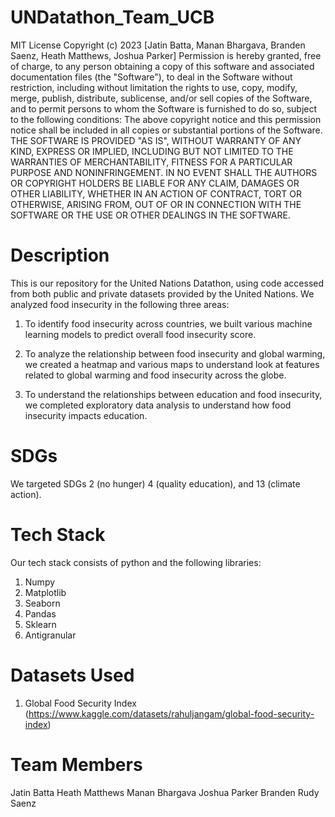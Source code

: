 # UNDatathon_Team_UCB
MIT License
Copyright (c) 2023 [Jatin Batta, Manan Bhargava, Branden Saenz, Heath Matthews, Joshua Parker]
Permission is hereby granted, free of charge, to any person obtaining a copy of this software and associated documentation files (the "Software"), to deal in the Software without restriction, including without limitation the rights to use, copy, modify, merge, publish, distribute, sublicense, and/or sell copies of the Software, and to permit persons to whom the Software is furnished to do so, subject to the following conditions:
The above copyright notice and this permission notice shall be included in all copies or substantial portions of the Software.
THE SOFTWARE IS PROVIDED "AS IS", WITHOUT WARRANTY OF ANY KIND, EXPRESS OR IMPLIED, INCLUDING BUT NOT LIMITED TO THE WARRANTIES OF MERCHANTABILITY, FITNESS FOR A PARTICULAR PURPOSE AND NONINFRINGEMENT. IN NO EVENT SHALL THE AUTHORS OR COPYRIGHT HOLDERS BE LIABLE FOR ANY CLAIM, DAMAGES OR OTHER LIABILITY, WHETHER IN AN ACTION OF CONTRACT, TORT OR OTHERWISE, ARISING FROM, OUT OF OR IN CONNECTION WITH THE SOFTWARE OR THE USE OR OTHER DEALINGS IN THE SOFTWARE.

# Description
This is our repository for the United Nations Datathon, using code accessed from both public and private datasets provided by the United Nations. We analyzed food insecurity in the following three areas: 
1. To identify food insecurity across countries, we built various machine learning models to predict overall food insecurity score.
   
2. To analyze the relationship between food insecurity and global warming, we created a heatmap and various maps to understand look at features related to global warming and food insecurity across the globe.

3. To understand the relationships between education and food insecurity, we completed exploratory data analysis to understand how food insecurity impacts education.
   
# SDGs
We targeted SDGs 2 (no hunger) 4 (quality education), and 13 (climate action).

# Tech Stack
Our tech stack consists of python and the following libraries: 
1. Numpy
2. Matplotlib
3. Seaborn
4. Pandas
5. Sklearn
6. Antigranular

# Datasets Used 
1. Global Food Security Index (https://www.kaggle.com/datasets/rahuljangam/global-food-security-index)

# Team Members
Jatin Batta
Heath Matthews
Manan Bhargava
Joshua Parker
Branden Rudy Saenz





